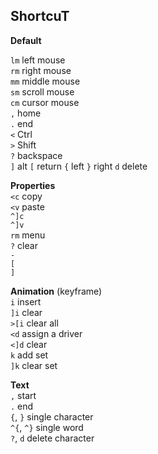 ## ShortcuT

**Default**

`lm` left mouse  
`rm` right mouse  
`mm` middle mouse  
`sm` scroll mouse  
`cm` cursor mouse  
`,` home  
`.` end  
`<` Ctrl  
`>` Shift  
`?` backspace  
`]` alt
`[` return
`{` left
`}` right
`d` delete

**Properties**  
`<c` copy  
`<v` paste  
`^]c`  
`^]v`  
`rm` menu  
`?` clear  
`-`  
`[`  
`]`  

**Animation** (keyframe)  
`i` insert  
`]i` clear  
`>[i` clear all  
`<d` assign a driver  
`<]d` clear  
`k` add set  
`]k` clear set 

**Text**  
`,` start  
`.` end  
`{`, `}` single character  
`^{`, `^}` single word  
`?`, `d` delete character
